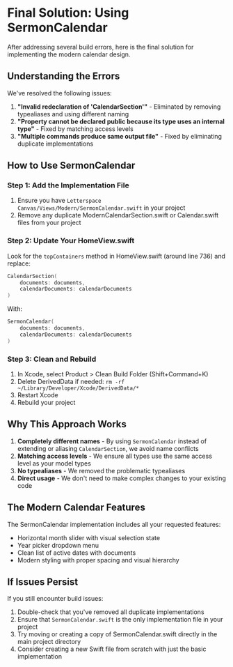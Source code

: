 # Final Solution: Using SermonCalendar

After addressing several build errors, here is the final solution for implementing the modern calendar design.

## Understanding the Errors

We've resolved the following issues:

1. **"Invalid redeclaration of 'CalendarSection'"** - Eliminated by removing typealiases and using different naming
2. **"Property cannot be declared public because its type uses an internal type"** - Fixed by matching access levels
3. **"Multiple commands produce same output file"** - Fixed by eliminating duplicate implementations

## How to Use SermonCalendar

### Step 1: Add the Implementation File
1. Ensure you have `Letterspace Canvas/Views/Modern/SermonCalendar.swift` in your project
2. Remove any duplicate ModernCalendarSection.swift or Calendar.swift files from your project

### Step 2: Update Your HomeView.swift
Look for the `topContainers` method in HomeView.swift (around line 736) and replace:

```swift
CalendarSection(
    documents: documents,
    calendarDocuments: calendarDocuments
)
```

With:

```swift
SermonCalendar(
    documents: documents,
    calendarDocuments: calendarDocuments
)
```

### Step 3: Clean and Rebuild
1. In Xcode, select Product > Clean Build Folder (Shift+Command+K)
2. Delete DerivedData if needed: `rm -rf ~/Library/Developer/Xcode/DerivedData/*`
3. Restart Xcode
4. Rebuild your project

## Why This Approach Works

1. **Completely different names** - By using `SermonCalendar` instead of extending or aliasing `CalendarSection`, we avoid name conflicts
2. **Matching access levels** - We ensure all types use the same access level as your model types
3. **No typealiases** - We removed the problematic typealiases
4. **Direct usage** - We don't need to make complex changes to your existing code

## The Modern Calendar Features

The SermonCalendar implementation includes all your requested features:
- Horizontal month slider with visual selection state
- Year picker dropdown menu
- Clean list of active dates with documents
- Modern styling with proper spacing and visual hierarchy

## If Issues Persist

If you still encounter build issues:
1. Double-check that you've removed all duplicate implementations
2. Ensure that `SermonCalendar.swift` is the only implementation file in your project
3. Try moving or creating a copy of SermonCalendar.swift directly in the main project directory
4. Consider creating a new Swift file from scratch with just the basic implementation 